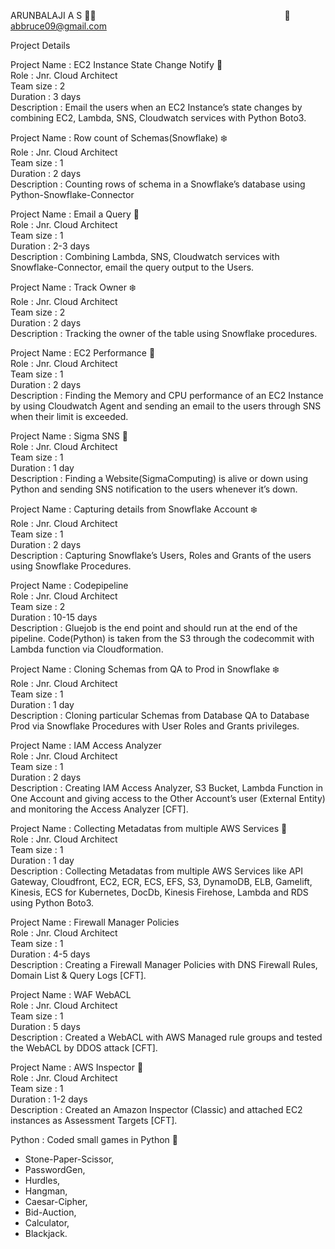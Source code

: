 ARUNBALAJI A S :man_technologist:  &emsp;&emsp;&emsp;&emsp;&emsp;&emsp;&emsp;&emsp;&emsp;&emsp;&emsp;&emsp;&emsp;&emsp;&emsp;&emsp;&emsp;&emsp;&emsp;&emsp;&emsp;	:email: abbruce09@gmail.com

Project Details

Project Name    : EC2 Instance State Change Notify :snake:<br/>
Role         	: Jnr. Cloud Architect <br/>
Team size       : 2 <br/>
Duration    	: 3 days <br/>
Description  	: Email the users when an EC2 Instance’s state changes by combining EC2, Lambda, SNS, Cloudwatch services with Python Boto3. <br/>

Project Name    : Row count of Schemas(Snowflake) :snowflake:	<br/>
Role         	: Jnr. Cloud Architect<br/>
Team size       : 1<br/>
Duration    	: 2 days<br/>
Description  	: Counting rows of schema in a Snowflake’s database using Python-Snowflake-Connector<br/>

Project Name    : Email a Query :snake:<br/>
Role         	: Jnr. Cloud Architect<br/>
Team size       : 1<br/>
Duration    	: 2-3 days<br/>
Description  	: Combining Lambda, SNS, Cloudwatch services with Snowflake-Connector, email the query output to the Users.<br/>

Project Name    : Track Owner :snowflake:	<br/>
Role         	: Jnr. Cloud Architect<br/>
Team size       : 2<br/>
Duration    	: 2 days<br/>
Description  	: Tracking the owner of the table using Snowflake procedures.  <br/>

Project Name    : EC2 Performance :snake:<br/>
Role         	: Jnr. Cloud Architect<br/>
Team size       : 1<br/>
Duration    	: 2 days<br/>
Description  	: Finding the Memory and CPU performance of an EC2 Instance by using Cloudwatch Agent and sending an email to the users through SNS when their limit is exceeded.<br/>

Project Name    : Sigma SNS :snake:<br/>
Role         	: Jnr. Cloud Architect<br/>
Team size       : 1<br/>
Duration    	: 1 day<br/>
Description  	: Finding a Website(SigmaComputing) is alive or down using Python and sending SNS notification to the users whenever it’s down.<br/>

Project Name    : Capturing details from Snowflake Account :snowflake:	<br/>
Role         	: Jnr. Cloud Architect<br/>
Team size       : 1<br/>
Duration    	: 2 days<br/>
Description  	: Capturing Snowflake’s Users, Roles and Grants of the users using Snowflake Procedures.<br/>

Project Name    : Codepipeline<br/>
Role         	: Jnr. Cloud Architect<br/>
Team size       : 2<br/>
Duration    	: 10-15 days<br/>
Description  	: Gluejob is the end point and should run at the end of the pipeline. Code(Python) is taken from the S3 through the codecommit with Lambda function via Cloudformation.  <br/>

Project Name    : Cloning Schemas from QA to Prod in Snowflake :snowflake:	<br/>
Role         	: Jnr. Cloud Architect<br/>
Team size       : 1<br/>
Duration    	: 1 day<br/>
Description  	: Cloning particular Schemas from Database QA to Database Prod via Snowflake Procedures with User Roles and Grants privileges.<br/>

Project Name    : IAM Access Analyzer<br/>
Role         	: Jnr. Cloud Architect<br/>
Team size       : 1<br/>
Duration    	: 2 days<br/>
Description  	:  Creating IAM Access Analyzer, S3 Bucket, Lambda Function in One Account and giving access to the Other Account’s user (External Entity) and monitoring the Access Analyzer [CFT]. <br/>

Project Name    : Collecting Metadatas from multiple AWS Services :snake:<br/>
Role         	: Jnr. Cloud Architect<br/>
Team size       : 1<br/>
Duration    	: 1 day<br/>
Description  	: Collecting Metadatas from multiple AWS Services like API Gateway, Cloudfront, EC2, ECR, ECS, EFS, S3, DynamoDB, ELB, Gamelift, Kinesis, ECS for Kubernetes, DocDb, Kinesis Firehose, Lambda and RDS using Python Boto3.<br/>

Project Name    : Firewall Manager Policies<br/>
Role         	: Jnr. Cloud Architect<br/>
Team size       : 1<br/>
Duration    	: 4-5 days<br/>
Description  	:  Creating a Firewall Manager Policies with DNS Firewall Rules, Domain List & Query Logs [CFT].<br/>

Project Name    : WAF WebACL  <br/>
Role         	: Jnr. Cloud Architect<br/>
Team size       : 1<br/>
Duration    	: 5 days<br/>
Description  	: Created a WebACL  with AWS Managed rule groups and tested the WebACL by DDOS attack [CFT].<br/>

Project Name    : AWS Inspector :cop: <br/>
Role         	: Jnr. Cloud Architect<br/>
Team size       : 1<br/>
Duration    	: 1-2 days<br/>
Description  	: Created an Amazon Inspector (Classic) and attached EC2 instances as Assessment Targets [CFT].<br/>

Python : Coded small games in  Python :snake:  <br/>

* Stone-Paper-Scissor,<br/>
* PasswordGen, <br/>
* Hurdles, <br/>
* Hangman, <br/>
* Caesar-Cipher, <br/>
* Bid-Auction, <br/>
* Calculator, <br/>
* Blackjack.<br/>

